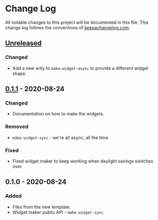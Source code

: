 # Change Log
All notable changes to this project will be documented in this file. This change log follows the conventions of [keepachangelog.com](http://keepachangelog.com/).

## [Unreleased]
### Changed
- Add a new arity to `make-widget-async` to provide a different widget shape.

## [0.1.1] - 2020-08-24
### Changed
- Documentation on how to make the widgets.

### Removed
- `make-widget-sync` - we're all async, all the time.

### Fixed
- Fixed widget maker to keep working when daylight savings switches over.

## 0.1.0 - 2020-08-24
### Added
- Files from the new template.
- Widget maker public API - `make-widget-sync`.

[Unreleased]: https://github.com/your-name/ambient-weather-clj/compare/0.1.1...HEAD
[0.1.1]: https://github.com/your-name/ambient-weather-clj/compare/0.1.0...0.1.1
